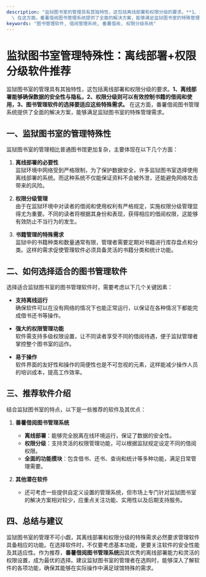 ```yaml
---
description: "监狱图书室的管理具有其独特性，这包括离线部署和权限分级的要求。**1、离线部署能够确保数据的安全性与隐私，2、权限分级则可以有效控制书籍的借阅和使用，3、图书管理软件的选择要适应这些特殊需求。**\
  \ 在这方面，番薯借阅图书管理系统提供了全面的解决方案，能够满足监狱图书室的特殊管理需求。"
keywords: "图书管理软件, 借阅管理系统, 番薯借阅, 权限分级系统"
---
```

# 监狱图书室管理特殊性：离线部署+权限分级软件推荐

监狱图书室的管理具有其独特性，这包括离线部署和权限分级的要求。**1、离线部署能够确保数据的安全性与隐私，2、权限分级则可以有效控制书籍的借阅和使用，3、图书管理软件的选择要适应这些特殊需求。** 在这方面，番薯借阅图书管理系统提供了全面的解决方案，能够满足监狱图书室的特殊管理需求。

## 一、监狱图书室的管理特殊性

监狱图书室的管理相比普通图书馆更加复杂，主要体现在以下几个方面：

1. **离线部署的必要性**  
   监狱环境中网络受到严格限制，为了保护数据安全，许多监狱图书室选择使用离线部署的系统。而这种系统不仅能保证资料不会被外泄，还能避免网络攻击带来的风险。

2. **权限分级管理**  
   由于在监狱环境中对读者的借阅和使用权利有严格规定，实施权限分级管理显得尤为重要。不同的读者将根据其身份和表现，获得相应的借阅权限，这能够有效防止不当行为的发生。

3. **书籍管理的特殊需求**  
   监狱中的书籍种类和数量通常有限，管理者需要定期对书籍进行库存盘点和分类。这样的需求促使管理软件必须具备灵活的书籍分类和统计功能。

## 二、如何选择适合的图书管理软件

选择适合监狱图书室的图书管理软件时，需要考虑以下几个关键因素：

- **支持离线运行**  
  确保软件可以在没有网络的情况下也能正常运行，以保证在各种情况下都能完成借书还书等操作。

- **强大的权限管理功能**  
  软件需支持多级权限设置，让不同读者享受不同的借阅待遇，便于监狱管理者掌控整个图书室的运作。

- **易于操作**  
  软件界面的友好性和操作的简便性也是不可忽视的元素，这样能减少操作人员的培训成本，提高工作效率。

## 三、推荐软件介绍

结合监狱图书室的特点，以下是一些推荐的软件及其优点：

1. **番薯借阅图书管理系统**  
   - **离线部署**：能够完全脱离在线环境运行，保证了数据的安全性。  
   - **权限分级**：支持灵活的权限管理功能，可以根据监狱规定设定不同的借阅权限。  
   - **全面的功能模块**：包含借书、还书、查询和统计等多种功能，满足日常管理需要。  

2. **其他潜在软件**  
   - 还可考虑一些提供自定义设置的管理系统，但市场上专门针对监狱图书室的解决方案相对较少，应重点关注功能、实用性以及后期支持服务。

## 四、总结与建议

监狱图书室的管理不可小觑，其离线部署和权限分级的特殊需求必然要求管理软件具备相应的功能。在选择软件时，不仅要考虑基本功能，更要关注软件的安全性能及其适应性。作为推荐，**番薯借阅图书管理系统**因其优秀的离线部署能力和灵活的权限设置，成为最优的选择。建议监狱图书室的管理者在选购时，能够深入了解软件的各项功能，确保其能够在实际操作中满足球馆特殊的需求。
